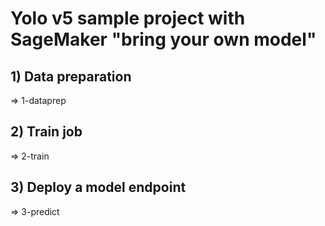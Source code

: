 # Yolo v5 sample project with SageMaker "bring your own model"

## 1) Data preparation

=> 1-dataprep

## 2) Train job

=> 2-train

## 3) Deploy a model endpoint

=> 3-predict
